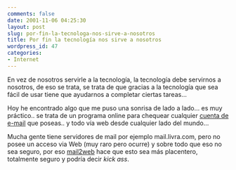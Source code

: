 ```yaml
---
comments: false
date: 2001-11-06 04:25:30
layout: post
slug: por-fin-la-tecnologa-nos-sirve-a-nosotros
title: Por fin la tecnología nos sirve a nosotros
wordpress_id: 47
categories:
- Internet
---
```


En vez de nosotros servirle a la tecnología, la tecnología debe servirnos a nosotros, de eso se trata, se trata de que gracias a la tecnología que sea fácil de usar tiene que ayudarnos a completar ciertas tareas…





Hoy he encontrado algo que me puso una sonrisa de lado a lado… es muy práctico.. se trata de un programa online para chequear cualquier [cuenta de e-mail](http://www.mail2web.com/) que poseas.. y todo vía web desde cualquier lado del mundo…





Mucha gente tiene servidores de mail por ejemplo mail.livra.com, pero no posee un acceso via Web (muy raro pero ocurre) y sobre todo que eso no sea seguro, por eso [mail2web](http://www.mail2web.com/) hace que esto sea más placentero, totalmente seguro y podría decir _kick ass_.




 
